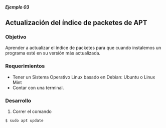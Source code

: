 ##### Ejemplo 03

## Actualización del índice de packetes de APT

### Objetivo

Aprender a actualizar el índice de packetes para que cuando instalemos un programa esté en su versión más actualizada.

### Requerimientos

- Tener un Sistema Operativo Linux basado en Debian: Ubuntu o Linux Mint
- Contar con una terminal.

### Desarrollo

1. Correr el comando

```
$ sudo apt update
```


